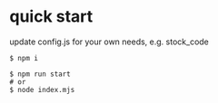 # quick start
update config.js for your own needs, e.g. stock_code
```
$ npm i

$ npm run start  
# or
$ node index.mjs
```